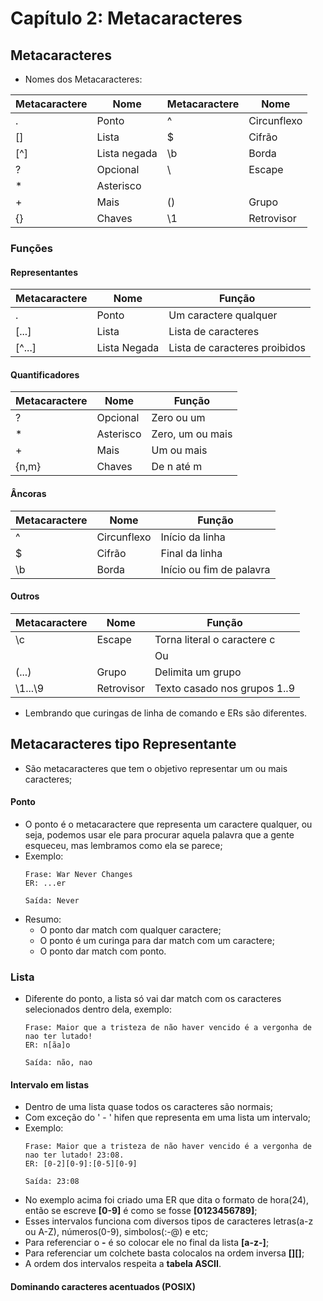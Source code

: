 # Capítulo 2: Metacaracteres

## Metacaracteres

+ Nomes dos Metacaracteres:

|Metacaractere|      Nome        |Metacaractere|      Nome         |
|    ---      |      ---         |    ---      |       ---         |
|     .       |     Ponto        |     ^       |    Circunflexo    |
|     []      |     Lista        |     $       |    Cifrão         |
|     [^]     |     Lista negada |     \b      |    Borda          |
|     ?       |     Opcional     |     \       |    Escape         |
|     *       |     Asterisco    |     |       |    Ou             |
|     +       |     Mais         |     ()      |    Grupo          |
|     {}      |     Chaves       |     \1      |    Retrovisor     |

### Funções

#### Representantes

| Metacaractere |  Nome         |          Função                  |
|      ---      |  ---          |           ---                    |
|       .       |  Ponto        |   Um caractere qualquer          |
|      [...]    |  Lista        |   Lista de caracteres            |
|      [^...]   |  Lista Negada |   Lista de caracteres proibidos  |

#### Quantificadores

| Metacaractere |  Nome         |          Função                  |
|      ---      |  ---          |           ---                    |
|       ?       |  Opcional     |   Zero ou um                     |
|       *       |  Asterisco    |   Zero, um ou mais               |
|       +       |  Mais         |   Um ou mais                     |
|     {n,m}     |  Chaves       |   De n até m                     |

#### Âncoras

| Metacaractere |  Nome         |          Função                  |
|      ---      |  ---          |           ---                    |
|       ^       |  Circunflexo  |   Início da linha                |
|       $       |  Cifrão       |   Final da linha                 |
|      \b       |  Borda        |   Início ou fim de palavra       |

#### Outros

| Metacaractere |  Nome         |          Função                  |
|      ---      |  ---          |           ---                    |
|       \c      |  Escape       |   Torna literal o caractere c    |
|       |       |  Ou           |   Ou um ou outro                 |
|     (...)     |  Grupo        |   Delimita um grupo              |
|     \1...\9   |  Retrovisor   |   Texto casado nos grupos 1..9   |

+ Lembrando que curingas de linha de comando e ERs são diferentes.

## Metacaracteres tipo Representante

+ São metacaracteres que tem o objetivo representar um ou mais caracteres;

#### Ponto

+ O ponto é o metacaractere que representa um caractere qualquer, ou seja, podemos usar ele para procurar aquela palavra que a gente esqueceu, mas lembramos como ela se parece;
+ Exemplo:
  ```ponto
  Frase: War Never Changes
  ER: ...er
  
  Saída: Never
  ```
+ Resumo:
  + O ponto dar match com qualquer caractere;
  + O ponto é um curinga para dar match com um caractere;
  + O ponto dar match com ponto.

### Lista

+ Diferente do ponto, a lista só vai dar match com os caracteres selecionados dentro dela, exemplo:
  ```lista
  Frase: Maior que a tristeza de não haver vencido é a vergonha de nao ter lutado!
  ER: n[ãa]o
  
  Saída: não, nao
  ```

#### Intervalo em listas

+ Dentro de uma lista quase todos os caracteres são normais;
+ Com exceção do ' - ' hifen que representa em uma lista um intervalo;
+ Exemplo:
  ```listaIntervalo
  Frase: Maior que a tristeza de não haver vencido é a vergonha de nao ter lutado! 23:08.
  ER: [0-2][0-9]:[0-5][0-9]

  Saída: 23:08
  ```
+ No exemplo acima foi criado uma ER que dita o formato de hora(24), então se escreve **[0-9]** é como se fosse **[0123456789]**;
+ Esses intervalos funciona com diversos tipos de caracteres letras(a-z ou A-Z), números(0-9), simbolos(:-@) e etc;
+ Para referenciar o **-** é so colocar ele no final da lista **[a-z-]**;
+ Para referenciar um colchete basta colocalos na ordem inversa **[][]**;
+ A ordem dos intervalos respeita a **tabela ASCII**.

#### Dominando caracteres acentuados (POSIX)


